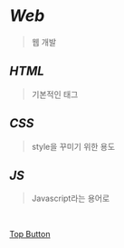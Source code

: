 *Web*
=====  
> 웹 개발  

*HTML*
-----  
> 기본적인 태그 <tag>  

*CSS*
-----  
> style을 꾸미기 위한 용도  

*JS*
-----  
> Javascript라는 용어로 

<br>

[Top Button](#)
